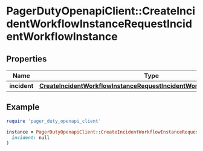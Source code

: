 # PagerDutyOpenapiClient::CreateIncidentWorkflowInstanceRequestIncidentWorkflowInstance

## Properties

| Name | Type | Description | Notes |
| ---- | ---- | ----------- | ----- |
| **incident** | [**CreateIncidentWorkflowInstanceRequestIncidentWorkflowInstanceIncident**](CreateIncidentWorkflowInstanceRequestIncidentWorkflowInstanceIncident.md) |  | [optional] |

## Example

```ruby
require 'pager_duty_openapi_client'

instance = PagerDutyOpenapiClient::CreateIncidentWorkflowInstanceRequestIncidentWorkflowInstance.new(
  incident: null
)
```

